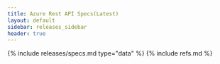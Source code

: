 ```yaml
---
title: Azure Rest API Specs(Latest)
layout: default
sidebar: releases_sidebar
header: true
---
```

{% include releases/specs.md type="data" %}
{% include refs.md %}
